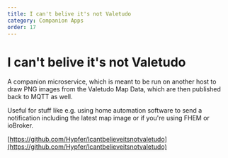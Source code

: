 ```yaml
---
title: I can't belive it's not Valetudo
category: Companion Apps
order: 17
---
```

# I can't belive it's not Valetudo

A companion microservice, which is meant to be run on another host to draw PNG images from the Valetudo Map Data, which are then
published back to MQTT as well.

Useful for stuff like e.g. using home automation software to send a notification including the latest map image or if you're using FHEM or ioBroker.

[https://github.com/Hypfer/Icantbelieveitsnotvaletudo](https://github.com/Hypfer/Icantbelieveitsnotvaletudo)
